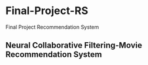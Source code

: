 # Final-Project-RS

Final Project Recommendation System

## Neural Collaborative Filtering-Movie Recommendation System